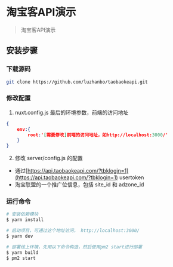 # 淘宝客API演示

> 淘宝客API演示

## 安装步骤

### 下载源码

``` bash
git clone https://github.com/luzhanbo/taobaokeapi.git
```

### 修改配置
1. nuxt.config.js 最后的环境参数，前端的访问地址
``` json
{
    env:{
        root:'[需要修改]前端的访问地址，如http://localhost:3000/'
    }
}
```

2. 修改 server/config.js 的配置
+ 通过[https://api.taobaokeapi.com/?tbklogin=1](https://api.taobaokeapi.com/?tbklogin=1) usertoken
+ 淘宝联盟的一个推广位信息，包括 site_id 和 adzone_id 

### 运行命令

``` bash
# 安装依赖模块
$ yarn install

# 启动项目，可通过这个地址访问， http://localhost:3000/
$ yarn dev

# 部署线上环境，先用以下命令构造，然后使用pm2 start进行部署 
$ yarn build
$ pm2 start 

```
